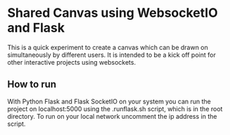 # Shared Canvas using WebsocketIO and Flask
This is a quick experiment to create a canvas which can be drawn on simultaneously by different users. 
It is intended to be a kick off point for other interactive projects using websockets. 

## How to run
With Python Flask and Flask SocketIO on your system you can run the project on localhost:5000 using the .runflask.sh script, which is in the root directory.
To run on your local network uncomment the ip address in the script. 
 
